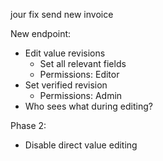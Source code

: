 jour fix
send new invoice



New endpoint:
- Edit value revisions
	- Set all relevant fields
	- Permissions: Editor
- Set verified revision
	- Permissions: Admin
- Who sees what during editing?


Phase 2:
- Disable direct value editing